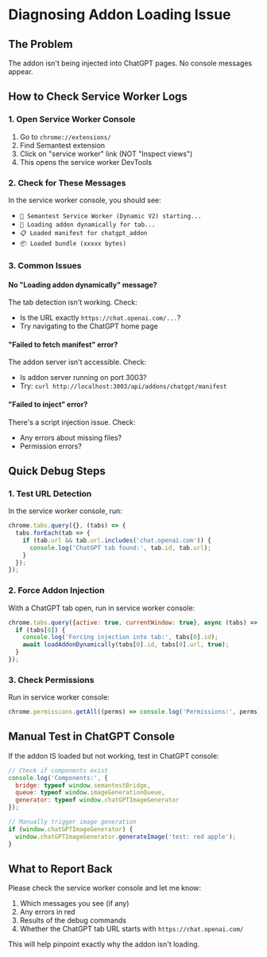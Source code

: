 # Diagnosing Addon Loading Issue

## The Problem
The addon isn't being injected into ChatGPT pages. No console messages appear.

## How to Check Service Worker Logs

### 1. Open Service Worker Console
1. Go to `chrome://extensions/`
2. Find Semantest extension
3. Click on "service worker" link (NOT "Inspect views")
4. This opens the service worker DevTools

### 2. Check for These Messages
In the service worker console, you should see:
- `🚀 Semantest Service Worker (Dynamic V2) starting...`
- `💉 Loading addon dynamically for tab...`
- `📋 Loaded manifest for chatgpt_addon`
- `📦 Loaded bundle (xxxxx bytes)`

### 3. Common Issues

#### No "Loading addon dynamically" message?
The tab detection isn't working. Check:
- Is the URL exactly `https://chat.openai.com/...`?
- Try navigating to the ChatGPT home page

#### "Failed to fetch manifest" error?
The addon server isn't accessible. Check:
- Is addon server running on port 3003?
- Try: `curl http://localhost:3003/api/addons/chatgpt/manifest`

#### "Failed to inject" error?
There's a script injection issue. Check:
- Any errors about missing files?
- Permission errors?

## Quick Debug Steps

### 1. Test URL Detection
In the service worker console, run:
```javascript
chrome.tabs.query({}, (tabs) => {
  tabs.forEach(tab => {
    if (tab.url && tab.url.includes('chat.openai.com')) {
      console.log('ChatGPT tab found:', tab.id, tab.url);
    }
  });
});
```

### 2. Force Addon Injection
With a ChatGPT tab open, run in service worker console:
```javascript
chrome.tabs.query({active: true, currentWindow: true}, async (tabs) => {
  if (tabs[0]) {
    console.log('Forcing injection into tab:', tabs[0].id);
    await loadAddonDynamically(tabs[0].id, tabs[0].url, true);
  }
});
```

### 3. Check Permissions
Run in service worker console:
```javascript
chrome.permissions.getAll((perms) => console.log('Permissions:', perms));
```

## Manual Test in ChatGPT Console

If the addon IS loaded but not working, test in ChatGPT console:
```javascript
// Check if components exist
console.log('Components:', {
  bridge: typeof window.semantestBridge,
  queue: typeof window.imageGenerationQueue,
  generator: typeof window.chatGPTImageGenerator
});

// Manually trigger image generation
if (window.chatGPTImageGenerator) {
  window.chatGPTImageGenerator.generateImage('test: red apple');
}
```

## What to Report Back

Please check the service worker console and let me know:
1. Which messages you see (if any)
2. Any errors in red
3. Results of the debug commands
4. Whether the ChatGPT tab URL starts with `https://chat.openai.com/`

This will help pinpoint exactly why the addon isn't loading.
